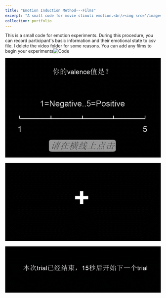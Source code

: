 ```yaml
---
title: "Emotion Induction Method---Films"
excerpt: "A small code for movie stimuli emotion.<br/><img src='/images/score.png'>"
collection: portfolio
---
```


This is a small code for emotion experiments. During this procedure, you can record participant's basic information and their emotional state to csv file. I delete the video folder for some reasons. You can add any films to begin your experiments![Code](https://github.com/Sxinyue/movie-stim)

![这是图片](/images/score.png)

![这是图片](/images/fixation.png)

![这是图片](/images/trial.png)